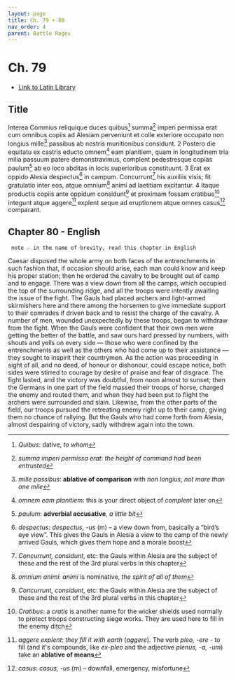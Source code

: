 ```yaml
---
layout: page
title: Ch. 79 + 80
nav_order: 4
parent: Battle Rages
---
```


# Ch. 79

- [Link to Latin Library](https://www.thelatinlibrary.com/caesar/gallic/gall7.shtml#79)

## Title 

Interea Commius reliquique duces quibus[^1] summa[^2] imperi permissa erat cum omnibus copiis ad Alesiam perveniunt et colle exteriore occupato non longius mille[^3] passibus ab nostris munitionibus considunt. 2 Postero die equitatu ex castris educto omnem[^4] eam planitiem, quam in longitudinem tria milia passuum patere demonstravimus, complent pedestresque copias paulum[^5] ab eo loco abditas in locis superioribus constituunt. 3 Erat ex oppido Alesia despectus[^6] in campum. Concurrunt[^7] his auxiliis visis; fit gratulatio inter eos, atque omnium[^8] animi ad laetitiam excitantur. 4 Itaque productis copiis ante oppidum considunt[^7] et proximam fossam cratibus[^9] integunt atque aggere[^10] explent seque ad eruptionem atque omnes casus[^11] comparant.


## Chapter 80 - English

     note - in the name of brevity, read this chapter in English

Caesar disposed the whole army on both faces of the entrenchments in such fashion that, if occasion should arise, each man could know and keep his proper station; then he ordered the cavalry to be brought out of camp and to engage. There was a view down from all the camps, which occupied the top of the surrounding ridge, and all the troops were intently awaiting the issue of the fight. The Gauls had placed archers and light-armed skirmishers here and there among the horsemen to give immediate support to their comrades if driven back and to resist the charge of the cavalry. A number of men, wounded unexpectedly by these troops, began to withdraw from the fight. When the Gauls were confident that their own men were getting the better of the battle, and saw ours hard pressed by numbers, with shouts and yells on every side — those who were confined by the entrenchments as well as the others who had come up to their assistance — they sought to inspirit their countrymen. As the action was proceeding in sight of all, and no deed, of honour or dishonour, could escape notice, both sides were stirred to courage by desire of praise and fear of disgrace. The fight lasted, and the victory was doubtful, from noon almost to sunset; then the Germans in one part of the field massed their troops of horse, charged the enemy and routed them, and when they had been put to flight the archers were surrounded and slain. Likewise, from the other parts of the field, our troops pursued the retreating enemy right up to their camp, giving them no chance of rallying. But the Gauls who had come forth from Alesia, almost despairing of victory, sadly withdrew again into the town.


[^1]: *Quibus*: dative, *to whom*

[^2]: *summa imperi permissa erat*: *the height of command had been entrusted*

[^3]: *mille passibus*: **ablative of comparison** with *non longius*, *not more than one mile*

[^4]: *omnem eam planitiem*: this is your direct object of *complent* later on

[^5]: *paulum*: **adverbial accusative**, *a little bit*

[^6]: *despectus*: *despectus, \-us* (m) – a view down from, basically a “bird’s eye view”. This gives the Gauls in Alesia a view to the camp of the newly arrived Gauls, which gives them hope and a morale boost

[^7]: *Concurrunt, considunt*, etc: the Gauls within Alesia are the subject of these and the rest of the 3rd plural verbs in this chapter

[^8]: *omnium animi*: *animi* is nominative, *the spirit of all of them*


[^9]: *Cratibus*: a *cratis* is another name for the wicker shields used normally to protect troops constructing siege works. They are used here to fill in the enemy ditch

[^10]: *aggere explent*: *they fill it with earth* (*aggere*). The verb *pleo, -ere* - to fill (and it's compounds, like *ex-pleo* and the adjective *plenus, -a, -um*) take an **ablative of means**

[^11]: *casus*: *casus, \-us* (m) – downfall, emergency, misfortune
